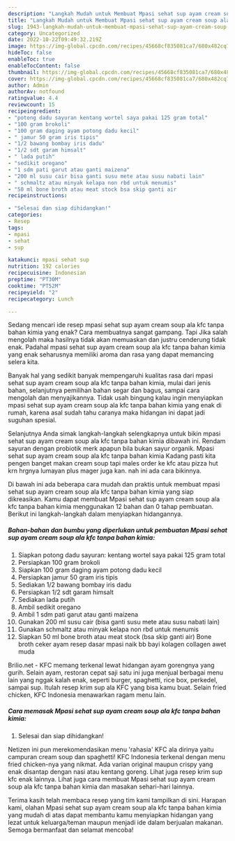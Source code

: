 ```yaml
---
description: "Langkah Mudah untuk Membuat Mpasi sehat sup ayam cream soup ala kfc tanpa bahan kimia Menu Buka Puas"
title: "Langkah Mudah untuk Membuat Mpasi sehat sup ayam cream soup ala kfc tanpa bahan kimia Menu Buka Puas"
slug: 1943-langkah-mudah-untuk-membuat-mpasi-sehat-sup-ayam-cream-soup-ala-kfc-tanpa-bahan-kimia-menu-buka-puas
category: Uncategorized
date: 2022-10-22T09:49:32.219Z
image: https://img-global.cpcdn.com/recipes/45668cf835081ca7/680x482cq70/mpasi-sehat-sup-ayam-cream-soup-ala-kfc-tanpa-bahan-kimia-foto-resep-utama.jpg
hideToc: false
enableToc: true
enableTocContent: false
thumbnail: https://img-global.cpcdn.com/recipes/45668cf835081ca7/680x482cq70/mpasi-sehat-sup-ayam-cream-soup-ala-kfc-tanpa-bahan-kimia-foto-resep-utama.jpg
cover: https://img-global.cpcdn.com/recipes/45668cf835081ca7/680x482cq70/mpasi-sehat-sup-ayam-cream-soup-ala-kfc-tanpa-bahan-kimia-foto-resep-utama.jpg
author: Admin
authorAv: notfound
ratingvalue: 4.4
reviewcount: 15
recipeingredient:
- "potong dadu sayuran kentang wortel saya pakai 125 gram total"
- "100 gram brokoli"
- "100 gram daging ayam potong dadu kecil"
- " jamur 50 gram iris tipis"
- "1/2 bawang bombay iris dadu"
- "1/2 sdt garam himsalt"
- " lada putih"
- "sedikit oregano"
- "1 sdm pati garut atau ganti maizena"
- "200 ml susu cair bisa ganti susu mete atau susu nabati lain"
- " schmaltz atau minyak kelapa non rbd untuk menumis"
- "50 ml bone broth atau meat stock bsa skip ganti air                      Bone broth ceker ayam resep dasar mpasi naik bb bayi kolagen collagen awet muda"
recipeinstructions:

- "Selesai dan siap dihidangkan!"
categories:
- Resep
tags:
- mpasi
- sehat
- sup

katakunci: mpasi sehat sup 
nutrition: 192 calories
recipecuisine: Indonesian
preptime: "PT30M"
cooktime: "PT52M"
recipeyield: "2"
recipecategory: Lunch

---
```



Sedang mencari ide resep mpasi sehat sup ayam cream soup ala kfc tanpa bahan kimia yang enak? Cara membuatnya sangat gampang. Tapi Jika salah mengolah maka hasilnya tidak akan memuaskan dan justru cenderung tidak enak. Padahal mpasi sehat sup ayam cream soup ala kfc tanpa bahan kimia yang enak seharusnya memiliki aroma dan rasa yang dapat memancing selera kita.


Banyak hal yang sedikit banyak mempengaruhi kualitas rasa dari mpasi sehat sup ayam cream soup ala kfc tanpa bahan kimia, mulai dari jenis bahan, selanjutnya pemilihan bahan segar dan bagus, sampai cara mengolah dan menyajikannya. Tidak usah bingung kalau ingin menyiapkan mpasi sehat sup ayam cream soup ala kfc tanpa bahan kimia yang enak di rumah, karena asal sudah tahu caranya maka hidangan ini dapat jadi suguhan spesial.

Selanjutnya Anda simak langkah-langkah selengkapnya untuk bikin mpasi sehat sup ayam cream soup ala kfc tanpa bahan kimia dibawah ini. Rendam sayuran dengan probiotik merk apapun bila bukan sayur organik. Mpasi sehat sup ayam cream soup ala kfc tanpa bahan kimia Kadang pasti kita pengen banget makan cream soup tapi males order ke kfc atau pizza hut krn hrgnya lumayan plus mager juga kan. nah ini ada cara bikinnya.


Di bawah ini ada beberapa cara mudah dan praktis untuk membuat mpasi sehat sup ayam cream soup ala kfc tanpa bahan kimia yang siap dikreasikan. Kamu dapat membuat Mpasi sehat sup ayam cream soup ala kfc tanpa bahan kimia menggunakan 12 bahan dan 0 tahap pembuatan. Berikut ini langkah-langkah dalam menyiapkan hidangannya.

<!--inarticleads1-->

##### Bahan-bahan dan bumbu yang diperlukan untuk pembuatan Mpasi sehat sup ayam cream soup ala kfc tanpa bahan kimia:

1. Siapkan potong dadu sayuran: kentang wortel saya pakai 125 gram total
1. Persiapkan 100 gram brokoli
1. Siapkan 100 gram daging ayam potong dadu kecil
1. Persiapkan  jamur 50 gram iris tipis
1. Sediakan 1/2 bawang bombay iris dadu
1. Persiapkan 1/2 sdt garam himsalt
1. Sediakan  lada putih
1. Ambil sedikit oregano
1. Ambil 1 sdm pati garut atau ganti maizena
1. Gunakan 200 ml susu cair (bisa ganti susu mete atau susu nabati lain)
1. Gunakan  schmaltz atau minyak kelapa non rbd untuk menumis
1. Siapkan 50 ml bone broth atau meat stock (bsa skip ganti air)                      Bone broth ceker ayam resep dasar mpasi naik bb bayi kolagen collagen awet muda


Brilio.net - KFC memang terkenal lewat hidangan ayam gorengnya yang gurih. Selain ayam, restoran cepat saji satu ini juga menjual berbagai menu lain yang nggak kalah enak, seperti burger, spaghetti, rice box, perkedel, sampai sup. Itulah resep krim sup ala KFC yang bisa kamu buat. Selain fried chicken, KFC Indonesia menawarkan ragam menu lain. 

<!--inarticleads2-->

##### Cara memasak Mpasi sehat sup ayam cream soup ala kfc tanpa bahan kimia:


1. Selesai dan siap dihidangkan!

Netizen ini pun merekomendasikan menu &#39;rahasia&#39; KFC ala dirinya yaitu campuran cream soup dan spaghetti! KFC Indonesia terkenal dengan menu fried chicken-nya yang nikmat. Ada varian original maupun crispy yang enak disantap dengan nasi atau kentang goreng. Lihat juga resep krim sup kfc enak lainnya. Lihat juga cara membuat Mpasi sehat sup ayam cream soup ala kfc tanpa bahan kimia dan masakan sehari-hari lainnya. 

Terima kasih telah membaca resep yang tim kami tampilkan di sini. Harapan kami, olahan Mpasi sehat sup ayam cream soup ala kfc tanpa bahan kimia yang mudah di atas dapat membantu kamu menyiapkan hidangan yang lezat untuk keluarga/teman maupun menjadi ide dalam berjualan makanan. Semoga bermanfaat dan selamat mencoba!
